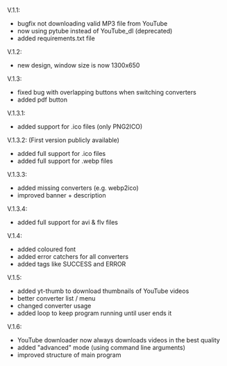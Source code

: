 V.1.1: 
- bugfix not downloading valid MP3 file from YouTube
- now using pytube instead of YouTube_dl (deprecated)
- added requirements.txt file

V.1.2:
- new design, window size is now 1300x650

V.1.3:
- fixed bug with overlapping buttons when switching converters
- added pdf button

V.1.3.1:
- added support for .ico files (only PNG2ICO)

V.1.3.2: (First version publicly available)
- added full support for .ico files
- added full support for .webp files

V.1.3.3: 
- added missing converters (e.g. webp2ico)
- improved banner + description

V.1.3.4:
- added full support for avi & flv files

V.1.4:
- added coloured font
- added error catchers for all converters
- added tags like SUCCESS and ERROR

V.1.5:
- added yt-thumb to download thumbnails of YouTube videos
- better converter list / menu
- changed converter usage
- added loop to keep program running until user ends it

V.1.6:
- YouTube downloader now always downloads videos in the best quality
- added "advanced" mode (using command line arguments)
- improved structure of main program
